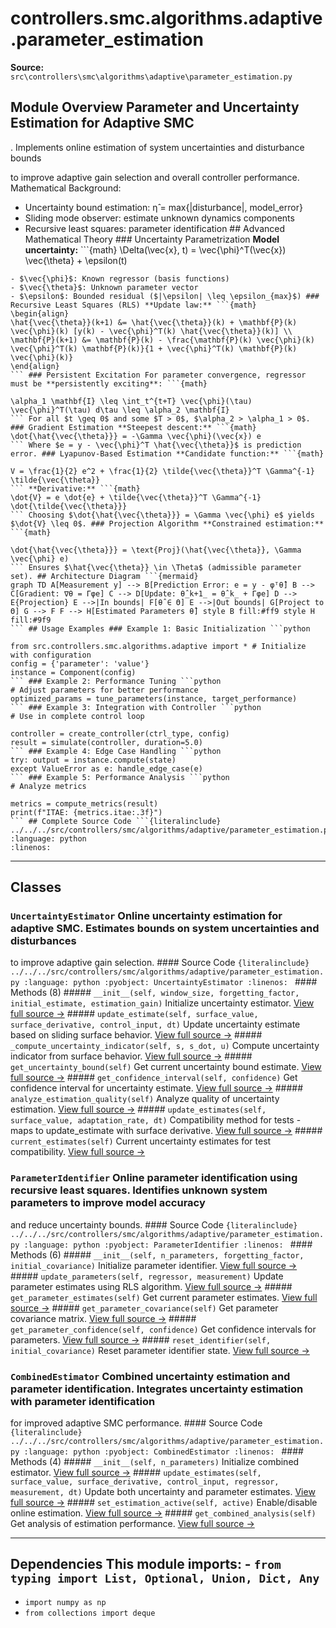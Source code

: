# controllers.smc.algorithms.adaptive.parameter_estimation

**Source:** `src\controllers\smc\algorithms\adaptive\parameter_estimation.py`

## Module Overview Parameter and Uncertainty Estimation for Adaptive SMC

. Implements online estimation of system uncertainties and disturbance bounds


to improve adaptive gain selection and overall controller performance. Mathematical Background:
- Uncertainty bound estimation: η̂ = max{|disturbance|, model_error}
- Sliding mode observer: estimate unknown dynamics components
- Recursive least squares: parameter identification ## Advanced Mathematical Theory ### Uncertainty Parametrization **Model uncertainty:** ```{math}
\Delta(\vec{x}, t) = \vec{\phi}^T(\vec{x}) \vec{\theta} + \epsilon(t)
``` Where:
- $\vec{\phi}$: Known regressor (basis functions)
- $\vec{\theta}$: Unknown parameter vector
- $\epsilon$: Bounded residual ($|\epsilon| \leq \epsilon_{max}$) ### Recursive Least Squares (RLS) **Update law:** ```{math}
\begin{align}
\hat{\vec{\theta}}(k+1) &= \hat{\vec{\theta}}(k) + \mathbf{P}(k) \vec{\phi}(k) [y(k) - \vec{\phi}^T(k) \hat{\vec{\theta}}(k)] \\
\mathbf{P}(k+1) &= \mathbf{P}(k) - \frac{\mathbf{P}(k) \vec{\phi}(k) \vec{\phi}^T(k) \mathbf{P}(k)}{1 + \vec{\phi}^T(k) \mathbf{P}(k) \vec{\phi}(k)}
\end{align}
``` ### Persistent Excitation For parameter convergence, regressor must be **persistently exciting**: ```{math}

\alpha_1 \mathbf{I} \leq \int_t^{t+T} \vec{\phi}(\tau) \vec{\phi}^T(\tau) d\tau \leq \alpha_2 \mathbf{I}
``` For all $t \geq 0$ and some $T > 0$, $\alpha_2 > \alpha_1 > 0$. ### Gradient Estimation **Steepest descent:** ```{math}
\dot{\hat{\vec{\theta}}} = -\Gamma \vec{\phi}(\vec{x}) e
``` Where $e = y - \vec{\phi}^T \hat{\vec{\theta}}$ is prediction error. ### Lyapunov-Based Estimation **Candidate function:** ```{math}

V = \frac{1}{2} e^2 + \frac{1}{2} \tilde{\vec{\theta}}^T \Gamma^{-1} \tilde{\vec{\theta}}
``` **Derivative:** ```{math}
\dot{V} = e \dot{e} + \tilde{\vec{\theta}}^T \Gamma^{-1} \dot{\tilde{\vec{\theta}}}
``` Choosing $\dot{\hat{\vec{\theta}}} = \Gamma \vec{\phi} e$ yields $\dot{V} \leq 0$. ### Projection Algorithm **Constrained estimation:** ```{math}

\dot{\hat{\vec{\theta}}} = \text{Proj}(\hat{\vec{\theta}}, \Gamma \vec{\phi} e)
``` Ensures $\hat{\vec{\theta}} \in \Theta$ (admissible parameter set). ## Architecture Diagram ```{mermaid}
graph TD A[Measurement y] --> B[Prediction Error: e = y - φᵀθ̂] B --> C[Gradient: ∇θ = Γφe] C --> D[Update: θ̂_k+1_ = θ̂_k_ + Γφe] D --> E{Projection} E -->|In bounds| F[θ̂ ∈ Θ] E -->|Out bounds| G[Project to Θ] G --> F F --> H[Estimated Parameters θ̂] style B fill:#ff9 style H fill:#9f9
``` ## Usage Examples ### Example 1: Basic Initialization ```python

from src.controllers.smc.algorithms.adaptive import * # Initialize with configuration
config = {'parameter': 'value'}
instance = Component(config)
``` ### Example 2: Performance Tuning ```python
# Adjust parameters for better performance
optimized_params = tune_parameters(instance, target_performance)
``` ### Example 3: Integration with Controller ```python
# Use in complete control loop

controller = create_controller(ctrl_type, config)
result = simulate(controller, duration=5.0)
``` ### Example 4: Edge Case Handling ```python
try: output = instance.compute(state)
except ValueError as e: handle_edge_case(e)
``` ### Example 5: Performance Analysis ```python
# Analyze metrics

metrics = compute_metrics(result)
print(f"ITAE: {metrics.itae:.3f}")
``` ## Complete Source Code ```{literalinclude} ../../../src/controllers/smc/algorithms/adaptive/parameter_estimation.py
:language: python
:linenos:
```

---

## Classes

### `UncertaintyEstimator` Online uncertainty estimation for adaptive SMC. Estimates bounds on system uncertainties and disturbances

to improve adaptive gain selection. #### Source Code ```{literalinclude} ../../../src/controllers/smc/algorithms/adaptive/parameter_estimation.py
:language: python
:pyobject: UncertaintyEstimator
:linenos:
``` #### Methods (8) ##### `__init__(self, window_size, forgetting_factor, initial_estimate, estimation_gain)` Initialize uncertainty estimator. [View full source →](#method-uncertaintyestimator-__init__) ##### `update_estimate(self, surface_value, surface_derivative, control_input, dt)` Update uncertainty estimate based on sliding surface behavior. [View full source →](#method-uncertaintyestimator-update_estimate) ##### `_compute_uncertainty_indicator(self, s, s_dot, u)` Compute uncertainty indicator from surface behavior. [View full source →](#method-uncertaintyestimator-_compute_uncertainty_indicator) ##### `get_uncertainty_bound(self)` Get current uncertainty bound estimate. [View full source →](#method-uncertaintyestimator-get_uncertainty_bound) ##### `get_confidence_interval(self, confidence)` Get confidence interval for uncertainty estimate. [View full source →](#method-uncertaintyestimator-get_confidence_interval) ##### `analyze_estimation_quality(self)` Analyze quality of uncertainty estimation. [View full source →](#method-uncertaintyestimator-analyze_estimation_quality) ##### `update_estimates(self, surface_value, adaptation_rate, dt)` Compatibility method for tests - maps to update_estimate with surface derivative. [View full source →](#method-uncertaintyestimator-update_estimates) ##### `current_estimates(self)` Current uncertainty estimates for test compatibility. [View full source →](#method-uncertaintyestimator-current_estimates)

### `ParameterIdentifier` Online parameter identification using recursive least squares. Identifies unknown system parameters to improve model accuracy
and reduce uncertainty bounds. #### Source Code ```{literalinclude} ../../../src/controllers/smc/algorithms/adaptive/parameter_estimation.py
:language: python
:pyobject: ParameterIdentifier
:linenos:
``` #### Methods (6) ##### `__init__(self, n_parameters, forgetting_factor, initial_covariance)` Initialize parameter identifier. [View full source →](#method-parameteridentifier-__init__) ##### `update_parameters(self, regressor, measurement)` Update parameter estimates using RLS algorithm. [View full source →](#method-parameteridentifier-update_parameters) ##### `get_parameter_estimates(self)` Get current parameter estimates. [View full source →](#method-parameteridentifier-get_parameter_estimates) ##### `get_parameter_covariance(self)` Get parameter covariance matrix. [View full source →](#method-parameteridentifier-get_parameter_covariance) ##### `get_parameter_confidence(self, confidence)` Get confidence intervals for parameters. [View full source →](#method-parameteridentifier-get_parameter_confidence) ##### `reset_identifier(self, initial_covariance)` Reset parameter identifier state. [View full source →](#method-parameteridentifier-reset_identifier)

### `CombinedEstimator` Combined uncertainty estimation and parameter identification. Integrates uncertainty estimation with parameter identification

for improved adaptive SMC performance. #### Source Code ```{literalinclude} ../../../src/controllers/smc/algorithms/adaptive/parameter_estimation.py
:language: python
:pyobject: CombinedEstimator
:linenos:
``` #### Methods (4) ##### `__init__(self, n_parameters)` Initialize combined estimator. [View full source →](#method-combinedestimator-__init__) ##### `update_estimates(self, surface_value, surface_derivative, control_input, regressor, measurement, dt)` Update both uncertainty and parameter estimates. [View full source →](#method-combinedestimator-update_estimates) ##### `set_estimation_active(self, active)` Enable/disable online estimation. [View full source →](#method-combinedestimator-set_estimation_active) ##### `get_combined_analysis(self)` Get analysis of estimation performance. [View full source →](#method-combinedestimator-get_combined_analysis)

---

## Dependencies This module imports: - `from typing import List, Optional, Union, Dict, Any`
- `import numpy as np`
- `from collections import deque`
